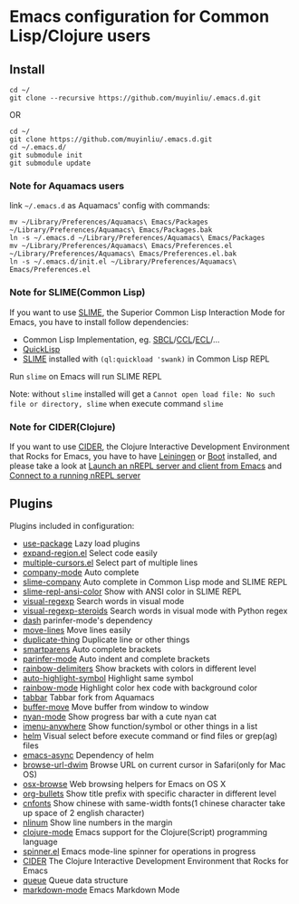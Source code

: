 # Emacs configuration for Common Lisp/Clojure users

## Install

```shell
cd ~/
git clone --recursive https://github.com/muyinliu/.emacs.d.git
```

OR

```shell
cd ~/
git clone https://github.com/muyinliu/.emacs.d.git
cd ~/.emacs.d/
git submodule init
git submodule update
```

### Note for Aquamacs users

link `~/.emacs.d` as Aquamacs' config with commands:

```shell
mv ~/Library/Preferences/Aquamacs\ Emacs/Packages ~/Library/Preferences/Aquamacs\ Emacs/Packages.bak
ln -s ~/.emacs.d ~/Library/Preferences/Aquamacs\ Emacs/Packages
mv ~/Library/Preferences/Aquamacs\ Emacs/Preferences.el ~/Library/Preferences/Aquamacs\ Emacs/Preferences.el.bak
ln -s ~/.emacs.d/init.el ~/Library/Preferences/Aquamacs\ Emacs/Preferences.el
```

### Note for SLIME(Common Lisp)

If you want to use [SLIME](https://github.com/slime/slime), the Superior Common Lisp Interaction Mode for Emacs, you have to install follow dependencies:

* Common Lisp Implementation, eg. [SBCL](http://www.sbcl.org)/[CCL](https://ccl.clozure.com)/[ECL](https://common-lisp.net/project/ecl/)/...
* [QuickLisp](http://www.quicklisp.org)
* [SLIME](https://github.com/slime/slime) installed with `(ql:quickload 'swank)` in Common Lisp REPL

Run `slime` on Emacs will run SLIME REPL

Note: without `slime` installed will get a `Cannot open load file: No such file or directory, slime` when execute command `slime`

### Note for CIDER(Clojure)

If you want to use [CIDER](https://github.com/clojure-emacs/cider), the Clojure Interactive Development Environment that Rocks for Emacs, you have to have [Leiningen](https://leiningen.org) or [Boot](http://boot-clj.com) installed, and please take a look at [Launch an nREPL server and client from Emacs](https://github.com/clojure-emacs/cider#launch-an-nrepl-server-and-client-from-emacs) and [Connect to a running nREPL server](https://github.com/clojure-emacs/cider#connect-to-a-running-nrepl-server)

## Plugins

Plugins included in configuration:

* [use-package](https://github.com/jwiegley/use-package) Lazy load plugins
* [expand-region.el](https://github.com/magnars/expand-region.el) Select code easily
* [multiple-cursors.el](https://github.com/magnars/multiple-cursors.el) Select part of multiple lines
* [company-mode](https://github.com/company-mode/company-mode) Auto complete
* [slime-company](https://github.com/anwyn/slime-company) Auto complete in Common Lisp mode and SLIME REPL
* [slime-repl-ansi-color](https://github.com/deadtrickster/slime-repl-ansi-color) Show with ANSI color in SLIME REPL
* [visual-regexp](https://github.com/benma/visual-regexp.el) Search words in visual mode
* [visual-regexp-steroids](https://github.com/muyinliu/visual-regexp-steroids.el) Search words in visual mode with Python regex
* [dash](https://github.com/magnars/dash.el) parinfer-mode's dependency
* [move-lines](https://github.com/targzeta/move-lines) Move lines easily
* [duplicate-thing](https://github.com/ongaeshi/duplicate-thing) Duplicate line or other things
* [smartparens](https://github.com/Fuco1/smartparens) Auto complete brackets
* [parinfer-mode](https://github.com/DogLooksGood/parinfer-mode) Auto indent and complete brackets
* [rainbow-delimiters](https://github.com/Fanael/rainbow-delimiters) Show brackets with colors in different level
* [auto-highlight-symbol](https://github.com/gennad/auto-highlight-symbol) Highlight same symbol
* [rainbow-mode](https://github.com/emacsmirror/rainbow-mode) Highlight color hex code with background color
* [tabbar](https://github.com/dholm/tabbar) Tabbar fork from Aquamacs
* [buffer-move](https://github.com/lukhas/buffer-move) Move buffer from window to window
* [nyan-mode](https://github.com/TeMPOraL/nyan-mode) Show progress bar with a cute nyan cat
* [imenu-anywhere](https://github.com/vspinu/imenu-anywhere) Show function/symbol or other things in a list
* [helm](https://github.com/emacs-helm/helm) Visual select before execute command or find files or grep(ag) files
* [emacs-async](https://github.com/jwiegley/emacs-async) Dependency of helm
* [browse-url-dwim](https://github.com/rolandwalker/browse-url-dwim) Browse URL on current cursor in Safari(only for Mac OS)
* [osx-browse](https://github.com/rolandwalker/osx-browse) Web browsing helpers for Emacs on OS X
* [org-bullets](https://github.com/sabof/org-bullets) Show title prefix with specific character in different level
* [cnfonts](https://github.com/tumashu/cnfonts) Show chinese with same-width fonts(1 chinese character take up space of 2 english character)
* [nlinum](https://github.com/emacsmirror/nlinum) Show line numbers in the margin
* [clojure-mode](https://github.com/clojure-emacs/clojure-mode) Emacs support for the Clojure(Script) programming language
* [spinner.el](https://github.com/Malabarba/spinner.el) Emacs mode-line spinner for operations in progress
* [CIDER](https://github.com/clojure-emacs/cider) The Clojure Interactive Development Environment that Rocks for Emacs
* [queue](https://github.com/emacsmirror/queue) Queue data structure
* [markdown-mode](https://github.com/jrblevin/markdown-mode) Emacs Markdown Mode
